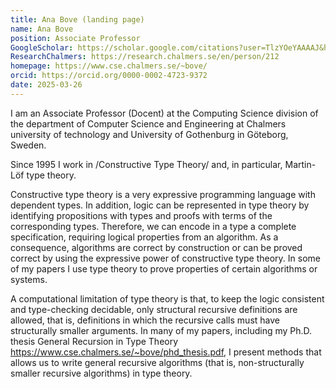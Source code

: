 ```yaml
---
title: Ana Bove (landing page)
name: Ana Bove
position: Associate Professor
GoogleScholar: https://scholar.google.com/citations?user=TlzYOeYAAAAJ&hl=en
ResearchChalmers: https://research.chalmers.se/en/person/212
homepage: https://www.cse.chalmers.se/~bove/
orcid: https://orcid.org/0000-0002-4723-9372
date: 2025-03-26
---
```

I am an Associate Professor (Docent) at the Computing Science division 
of the department of Computer Science and Engineering at Chalmers 
university of technology and University of Gothenburg in Göteborg, Sweden.

Since 1995 I work in /Constructive Type Theory/ and, in particular, 
Martin-Löf type theory.

Constructive type theory is a very expressive programming language with 
dependent types. In addition, logic can be represented in type theory by 
identifying propositions with types and proofs with terms of the 
corresponding types. Therefore, we can encode in a type a complete 
specification, requiring logical properties from an algorithm. As a 
consequence, algorithms are correct by construction or can be proved 
correct by using the expressive power of constructive type theory. In 
some of my papers I use type theory to prove properties of certain 
algorithms or systems.

A computational limitation of type theory is that, to keep the logic 
consistent and type-checking decidable, only structural recursive 
definitions are allowed, that is, definitions in which the recursive 
calls must have structurally smaller arguments. In many of my papers, 
including my Ph.D. thesis General Recursion in Type Theory 
<https://www.cse.chalmers.se/~bove/phd_thesis.pdf>, I present methods 
that allows us to write general recursive algorithms (that is, 
non-structurally smaller recursive algorithms) in type theory.

